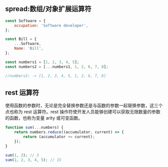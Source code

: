 ## spread:数组/对象扩展运算符

```javascript
const Software = {
    occupation: 'Software developer',
};

const Bill = {
    ...Software,
    Name: 'Bill',
};
```

```javascript
const numbers1 = [1, 2, 3, 4, 5];
const numbers2 = [...numbers1, 1, 2, 6, 7, 8];

//numbers2: -> [1, 2, 3, 4, 5, 1, 2, 6, 7, 8]
```

## rest 运算符

使用函数的参数时，无论是完全替换参数还是与函数的参数一起替换参数，这三个点也称为 rest 运算符。rest 操作符使开发人员能够创建可以获取无限数量的参数的函数，也称为变量 arity 或可变函数。

```javascript
function sum(...numbers) {
    return numbers.reduce((accumulator, current) => {
        return (accumulator += current);
    });
}

sum(1, 2); // 3
sum(1, 2, 3, 4, 5); // 15
```
